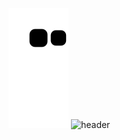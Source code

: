 <img src="https://github.com/rafaballerini/rafaballerini/blob/output/github-contribution-grid-snake.svg" alt="snake"></a>
<img src="https://images.squarespace-cdn.com/content/v1/609184e6b6ce1126d6bdf355/1620337619894-OMRI2GFK0SN471WD6AQL/Parasolve+Website+Background+Header+1-01.png?format=2500w" alt="header"></a>
